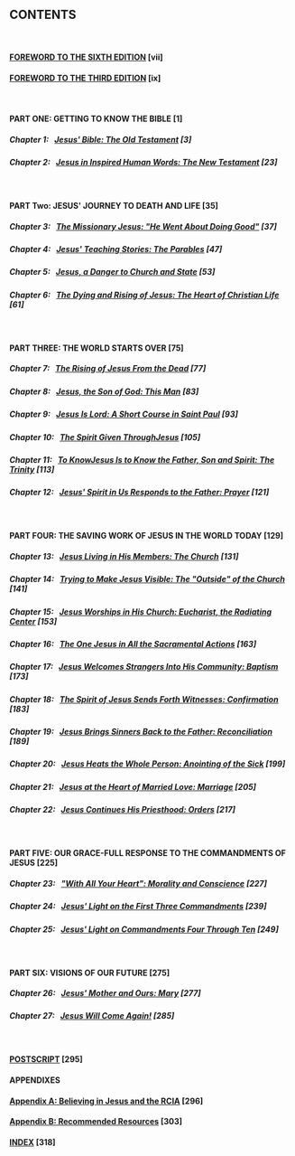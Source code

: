 ## CONTENTS
<br>

#### [FOREWORD TO THE SIXTH EDITION](FOREWORD%20TO%20THE%20SIXTH%20EDITION.md)   [vii]

#### [FOREWORD TO THE THIRD EDITION](FOREWORD%20TO%20THE%20THIRD%20EDITION.md)   [ix] 
<br>

#### PART ONE: GETTING TO KNOW THE BIBLE 	[1]
##### Chapter 1: &nbsp; [*Jesus' Bible: The Old Testament*](Jesus%27%20Bible%3A%20The%20Old%20Testament.md)	[3]
##### Chapter 2: &nbsp; [*Jesus in Inspired Human Words: The New Testament*](Jesus%20in%20Inspired%20Human%20Words%3A%20The%20New%20Testament.md)	[23]
<br>

#### PART Two: JESUS' JOURNEY TO DEATH AND LIFE 	[35]
##### Chapter 3: &nbsp; [*The Missionary Jesus: "He Went About Doing Good"*](The%20Missionary%20Jesus%3A%20%22He%20Went%20About%20Doing%20Good%22.md)	[37]
##### Chapter 4: &nbsp; [*Jesus' Teaching Stories: The Parables*](Jesus%27%20Teaching%20Stories%3A%20The%20Parables.md)	[47]
##### Chapter 5: &nbsp; [*Jesus, a Danger to Church and State*](Jesus,%20a%20Danger%20to%20Church%20and%20State.md)	[53]
##### Chapter 6: &nbsp; [*The Dying and Rising of Jesus: The Heart of Christian Life*](The%20Dying%20and%20Rising%20of%20Jesus%3A%20The%20Heart%20of%20Christian%20Life.md)	[61]
<br>

#### PART THREE: THE WORLD STARTS OVER 	[75]
##### Chapter 7: &nbsp; [*The Rising of Jesus From the Dead*](The%20Rising%20of%20Jesus%20From%20the%20Dead.md)	[77] 
##### Chapter 8: &nbsp; [*Jesus, the Son of God: This Man*](Jesus,%20the%20Son%20of%20God%3A%20This%20Man.md)	[83] 
##### Chapter 9: &nbsp; [*Jesus Is Lord: A Short Course in Saint Paul*](Jesus%20Is%20Lord%3A%20A%20Short%20Course%20in%20Saint%20Paul.md)	[93] 
##### Chapter 10: &nbsp; [*The Spirit Given ThroughJesus*](The%20Spirit%20Given%20ThroughJesus.md)	[105] 
##### Chapter 11: &nbsp; [*To KnowJesus Is to Know the Father, Son and Spirit: The Trinity*](To%20KnowJesus%20Is%20to%20Know%20the%20Father,%20Son%20and%20Spirit%3A%20The%20Trinity.md)	[113] 
##### Chapter 12: &nbsp; [*Jesus' Spirit in Us Responds to the Father: Prayer*](Jesus%27%20Spirit%20in%20Us%20Responds%20to%20the%20Father%3A%20Prayer.md)	[121]
<br>

#### PART FOUR: THE SAVING WORK OF JESUS IN THE WORLD TODAY 	[129] 
##### Chapter 13: &nbsp; [*Jesus Living in His Members: The Church*](Jesus%20Living%20in%20His%20Members%3A%20The%20Church.md)	[131] 
##### Chapter 14: &nbsp; [*Trying to Make Jesus Visible: The "Outside" of the Church*](Trying%20to%20Make%20Jesus%20Visible%3A%20The%20%22Outside%22%20of%20the%20Church.md)	[141] 
##### Chapter 15: &nbsp; [*Jesus Worships in His Church: Eucharist, the Radiating Center*](Jesus%20Worships%20in%20His%20Church%3A%20Eucharist,%20the%20Radiating%20Center.md)	[153] 
##### Chapter 16: &nbsp; [*The One Jesus in All the Sacramental Actions*](The%20One%20Jesus%20in%20All%20the%20Sacramental%20Actions.md)	[163] 
##### Chapter 17: &nbsp; [*Jesus Welcomes Strangers Into His Community: Baptism*](Jesus%20Welcomes%20Strangers%20Into%20His%20Community%3A%20Baptism.md)	[173] 
##### Chapter 18: &nbsp; [*The Spirit of Jesus Sends Forth Witnesses: Confirmation*](The%20Spirit%20of%20Jesus%20Sends%20Forth%20Witnesses%3A%20Confirmation.md)	[183]
##### Chapter 19: &nbsp; [*Jesus Brings Sinners Back to the Father: Reconciliation*](Jesus%20Brings%20Sinners%20Back%20to%20the%20Father%3A%20Reconciliation.md)	[189]
##### Chapter 20: &nbsp; [*Jesus Heats the Whole Person: Anointing of the Sick*](Jesus%20Heats%20the%20Whole%20Person%3A%20Anointing%20of%20the%20Sick.md)	[199]
##### Chapter 21: &nbsp; [*Jesus at the Heart of Married Love: Marriage*](Jesus%20at%20the%20Heart%20of%20Married%20Love%3A%20Marriage.md)	[205]
##### Chapter 22: &nbsp; [*Jesus Continues His Priesthood: Orders*](Jesus%20Continues%20His%20Priesthood%3A%20Orders.md)	[217]
<br>

#### PART FIVE: OUR GRACE-FULL RESPONSE TO THE COMMANDMENTS OF JESUS	[225]
##### Chapter 23: &nbsp; [*"With All Your Heart": Morality and Conscience*](%22With%20All%20Your%20Heart%22%3A%20Morality%20and%20Conscience.md)	[227]
##### Chapter 24: &nbsp; [*Jesus' Light on the First Three Commandments*](Jesus%27%20Light%20on%20the%20First%20Three%20Commandments.md)	[239]
##### Chapter 25: &nbsp; [*Jesus' Light on Commandments Four Through Ten*](Jesus%27%20Light%20on%20Commandments%20Four%20Through%20Ten.md)	[249]
<br>

#### PART SIX: VISIONS OF OUR FUTURE	[275]
##### Chapter 26: &nbsp; [*Jesus' Mother and Ours: Mary*](Jesus%27%20Mother%20and%20Ours%3A%20Mary.md)	[277]
##### Chapter 27: &nbsp; [*Jesus Will Come Again!*](Jesus%20Will%20Come%20Again!.md)	[285]
<br>

#### [POSTSCRIPT](POSTSCRIPT.md)	[295]

#### APPENDIXES

#### [Appendix A: Believing in Jesus and the RCIA](Appendix%20A%3A%20Believing%20in%20Jesus%20and%20the%20RCIA.md)	[296]

#### [Appendix B: Recommended Resources](Appendix%20B%3A%20Recommended%20Resources.md)	[303]

#### [INDEX](INDEX.md)	[318]
